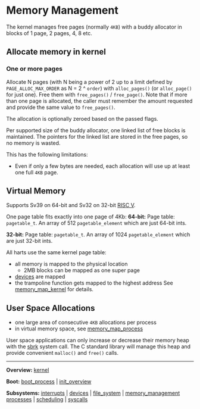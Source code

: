 # Memory Management


The kernel manages free pages (normally `4KB`) with a buddy allocator in blocks of 1 page, 2 pages, 4, 8 etc.

## Allocate memory in kernel

### One or more pages

Allocate N pages (with N being a power of 2 up to a limit defined by `PAGE_ALLOC_MAX_ORDER` as N = 2 ^ `order`) with `alloc_pages()` (or `alloc_page()` for just one). Free them with `free_pages()` / `free_page()`. Note that if more than one page is allocated, the caller must remember the amount requested and provide the same value to `free_pages()`.

The allocation is optionally zeroed based on the passed flags.

Per supported size of the buddy allocator, one linked list of free blocks is maintained. The pointers for the linked list are stored in the free pages, so no memory is wasted.

This has the following limitations:
- Even if only a few bytes are needed, each allocation will use up at least one full `4KB` page.


## Virtual Memory

Supports Sv39 on 64-bit and Sv32 on 32-bit [RISC V](../../riscv/RISCV.md).

One page table fits exactly into one page of 4Kb:
**64-bit:**
Page table: `pagetable_t`. An array of 512 `pagetable_element` which are just 64-bit ints.

**32-bit:**
Page table: `pagetable_t`. An array of 1024 `pagetable_element` which are just 32-bit ints.


All harts use the same kernel page table:
- all memory is mapped to the physical location
	- 2MB blocks can be mapped as one super page
- [devices](../devices/devices.md) are mapped
- the trampoline function gets mapped to the highest address
See [memory_map_kernel](memory_map_kernel.md) for details.


## User Space Allocations

- one large area of consecutive `4KB` allocations per process
- in virtual memory space, see [memory_map_process](memory_map_process.md)

User space applications can only increase or decrease their memory heap with the [sbrk](../syscalls/sbrk.md) system call. The C standard library will manage this heap and provide convenient `malloc()` and `free()` calls.


---
**Overview:** [kernel](../kernel.md)

**Boot:** [boot_process](../overview/boot_process.md) | [init_overview](../overview/init_overview.md)

**Subsystems:** [interrupts](interrupts.md) | [devices](../devices/devices.md) | [file_system](../file_system/file_system.md) | [memory_management](memory_management.md)
[processes](../processes/processes.md) | [scheduling](../processes/scheduling.md) | [syscalls](../syscalls/syscalls.md)

